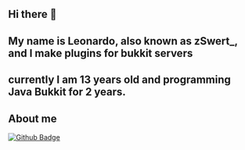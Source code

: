 ## Hi there 👋

## My name is Leonardo, also known as zSwert_, and I make plugins for bukkit servers 
## currently I am 13 years old and programming Java Bukkit for 2 years.

## About me 
[![Github Badge](https://img.shields.io/badge/-Github-000?style=flat-square&logo=Github&logoColor=white&link=link_do_seu_perfil_no_github)](https://github.com/Leonardo-ol/)

